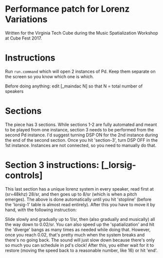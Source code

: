 # Performance patch for Lorenz Variations

Written for the Virginia Tech Cube during the Music Spatialization Workshop at Cube Fest 2017.

# Instructions

Run `run.command` which will open 2 instances of Pd. Keep them separate on the screen so you know which one is which.

Before doing anything: edit [_maindac N] so that N = total number of speakers

# Sections

The piece has 3 sections. While sections 1-2 are fully automated and meant to be played from one instance, section 3 needs to be performed from the second Pd instance. I'd suggest turning DSP ON for the 2nd instance during the end of the second section. Once you hit 'section-3', turn DSP OFF in the 1st instance. Instances are not connected, so you need to manually do that.

# Section 3 instructions: [_lorsig-controls]

This last section has a unique lorenz system in every speaker, read first at (sr=48khz) 28/sr, and then goes up to 8/sr (which is when a pitch emerges). The above is done automatically until you hit 'stopline' (before the 'lorsig-1' table is almost read entirely). After this you have to move it by hand, with the following instruction:

Slide slowly and gradually up to 1/sr, then (also gradually and musically) all the way down to 0.02/sr. You can also speed up the 'spatialization' and hit the 'diverge' bangs as many times as needed while doing that. However, once you reach 0.02, that's pretty much when the system breaks and there's no going back. The sound will just slow down because there's only so much you can schedule in pd's clock! After this, you either wait for it to restore (moving the speed back to a reasonable number, like 16) or hit 'end'.

